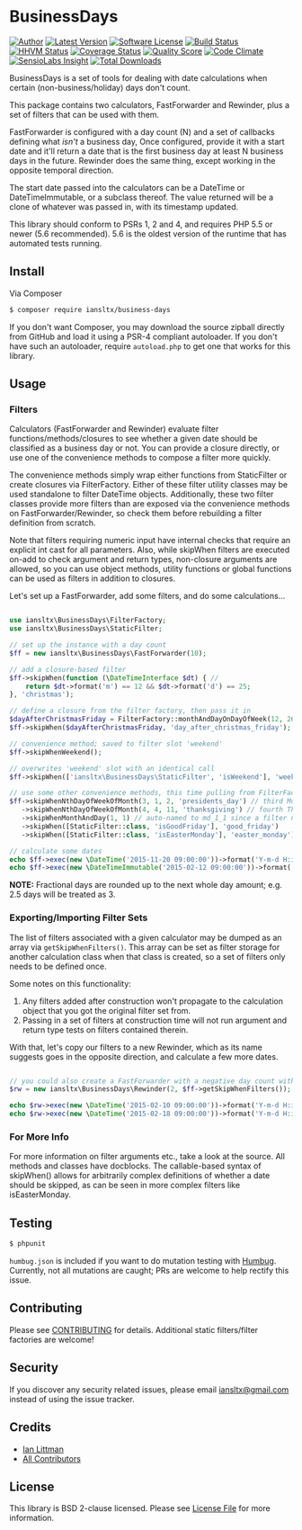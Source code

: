 # BusinessDays

[![Author](http://img.shields.io/badge/author-@iansltx-blue.svg?style=flat-square)](https://twitter.com/iansltx)
[![Latest Version](https://img.shields.io/github/release/iansltx/BusinessDays.svg?style=flat-square)](https://github.com/iansltx/BusinessDays/releases)
[![Software License](https://img.shields.io/badge/license-BSD-brightgreen.svg?style=flat-square)](LICENSE.md)
[![Build Status](https://img.shields.io/travis/iansltx/BusinessDays/master.svg?style=flat-square)](https://travis-ci.org/iansltx/BusinessDays)
[![HHVM Status](https://img.shields.io/hhvm/iansltx/business-days.svg?style=flat-square)](http://hhvm.h4cc.de/package/iansltx/business-days)
[![Coverage Status](https://img.shields.io/codeclimate/coverage/github/iansltx/BusinessDays.svg?style=flat-square)](https://scrutinizer-ci.com/g/iansltx/BusinessDays/code-structure)
[![Quality Score](https://img.shields.io/scrutinizer/g/iansltx/BusinessDays.svg?style=flat-square)](https://scrutinizer-ci.com/g/iansltx/BusinessDays)
[![Code Climate](https://img.shields.io/codeclimate/github/iansltx/BusinessDays.svg?style=flat-square)](https://codeclimate.com/github/iansltx/BusinessDays)
[![SensioLabs Insight](https://img.shields.io/sensiolabs/i/933afbcf-7a28-4da0-9998-340bc7dba67c.svg?style=flat-square)](https://insight.sensiolabs.com/projects/933afbcf-7a28-4da0-9998-340bc7dba67c)
[![Total Downloads](https://img.shields.io/packagist/dt/iansltx/business-days.svg?style=flat-square)](https://packagist.org/packages/iansltx/business-days)

BusinessDays is a set of tools for dealing with date calculations when certain (non-business/holiday) days don't count.

This package contains two calculators, FastForwarder and Rewinder, plus a set of filters that can be used with them.

FastForwarder is configured with a day count (N) and a set of callbacks defining what *isn't* a business day, Once
configured, provide it with a start date and it'll return a date that is the first business day at least N business
days in the future. Rewinder does the same thing, except working in the opposite temporal direction.

The start date passed into the calculators can be a DateTime or DateTimeImmutable, or a subclass thereof. The value
returned will be a clone of whatever was passed in, with its timestamp updated.

This library should conform to PSRs 1, 2 and 4, and requires PHP 5.5 or newer (5.6 recommended). 5.6 is the oldest
version of the runtime that has automated tests running.

## Install

Via Composer

``` bash
$ composer require iansltx/business-days
```

If you don't want Composer, you may download the source zipball directly from GitHub and load it using a PSR-4 compliant
autoloader. If you don't have such an autoloader, require `autoload.php` to get one that works for this library.

## Usage

### Filters

Calculators (FastForwarder and Rewinder) evaluate filter functions/methods/closures to see whether a given date should
be classified as a business day or not. You can provide a closure directly, or use one of the convenience methods to
compose a filter more quickly.

The convenience methods simply wrap either functions from StaticFilter or create closures via FilterFactory. Either of
these filter utility classes may be used standalone to filter DateTime objects. Additionally, these two filter classes
provide more filters than are exposed via the convenience methods on FastForwarder/Rewinder, so check them before
rebuilding a filter definition from scratch.

Note that filters requiring numeric input have internal checks that require an explicit int cast for all parameters.
Also, while skipWhen filters are executed on-add to check argument and return types, non-closure arguments are allowed,
so you can use object methods, utility functions or global functions can be used as filters in addition to closures.

Let's set up a FastForwarder, add some filters, and do some calculations...

``` php

use iansltx\BusinessDays\FilterFactory;
use iansltx\BusinessDays\StaticFilter;

// set up the instance with a day count
$ff = new iansltx\BusinessDays\FastForwarder(10);

// add a closure-based filter
$ff->skipWhen(function (\DateTimeInterface $dt) { //
    return $dt->format('m') == 12 && $dt->format('d') == 25;
}, 'christmas');

// define a closure from the filter factory, then pass it in
$dayAfterChristmasFriday = FilterFactory::monthAndDayOnDayOfWeek(12, 26, 5);
$ff->skipWhen($dayAfterChristmasFriday, 'day_after_christmas_friday');

// convenience method; saved to filter slot 'weekend'
$ff->skipWhenWeekend();

// overwrites 'weekend' slot with an identical call
$ff->skipWhen(['iansltx\BusinessDays\StaticFilter', 'isWeekend'], 'weekend');

// use some other convenience methods, this time pulling from FilterFactory and using method chaining
$ff->skipWhenNthDayOfWeekOfMonth(3, 1, 2, 'presidents_day') // third Monday of February
   ->skipWhenNthDayOfWeekOfMonth(4, 4, 11, 'thanksgiving') // fourth Thursday of November
   ->skipWhenMonthAndDay(1, 1) // auto-named to md_1_1 since a filter name wasn't provided
   ->skipWhen([StaticFilter::class, 'isGoodFriday'], 'good_friday')
   ->skipWhen([StaticFilter::class, 'isEasterMonday'], 'easter_monday');

// calculate some dates
echo $ff->exec(new \DateTime('2015-11-20 09:00:00'))->format('Y-m-d H:i:s'); // 2015-12-07 09:00:00
echo $ff->exec(new \DateTimeImmutable('2015-02-12 09:00:00'))->format('Y-m-d H:i:s'); // 2015-02-27 09:00:00

```

__NOTE:__ Fractional days are rounded up to the next whole day amount; e.g. 2.5 days will be treated as 3.

### Exporting/Importing Filter Sets

The list of filters associated with a given calculator may be dumped as an array via `getSkipWhenFilters()`. This array
can be set as filter storage for another calculation class when that class is created, so a set of filters only needs
to be defined once.

Some notes on this functionality:

1. Any filters added after construction won't propagate to the calculation object that you got the original filter
set from.
2. Passing in a set of filters at construction time will not run argument and return type tests on filters contained
therein.

With that, let's copy our filters to a new Rewinder, which as its name suggests goes in the opposite direction, and
calculate a few more dates.

``` php

// you could also create a FastForwarder with a negative day count with the same effect
$rw = new iansltx\BusinessDays\Rewinder(2, $ff->getSkipWhenFilters());

echo $rw->exec(new \DateTime('2015-02-10 09:00:00'))->format('Y-m-d H:i:s'); // 2015-02-06 09:00:00
echo $rw->exec(new \DateTime('2015-02-18 09:00:00'))->format('Y-m-d H:i:s'); // 2015-02-13 09:00:00
```

### For More Info

For more information on filter arguments etc., take a look at the source. All methods and classes have docblocks. The
callable-based syntax of skipWhen() allows for arbitrarily complex definitions of whether a date should be skipped, as
can be seen in more complex filters like isEasterMonday.

## Testing

``` bash
$ phpunit
```

`humbug.json` is included if you want to do mutation testing with [Humbug](https://github.com/padraic/humbug).
Currently, not all mutations are caught; PRs are welcome to help rectify this issue.

## Contributing

Please see [CONTRIBUTING](CONTRIBUTING.md) for details. Additional static filters/filter factories are welcome!

## Security

If you discover any security related issues, please email iansltx@gmail.com instead of using the issue tracker.

## Credits

- [Ian Littman](https://github.com/iansltx)
- [All Contributors](../../contributors)

## License

This library is BSD 2-clause licensed. Please see [License File](LICENSE.md) for more information.
